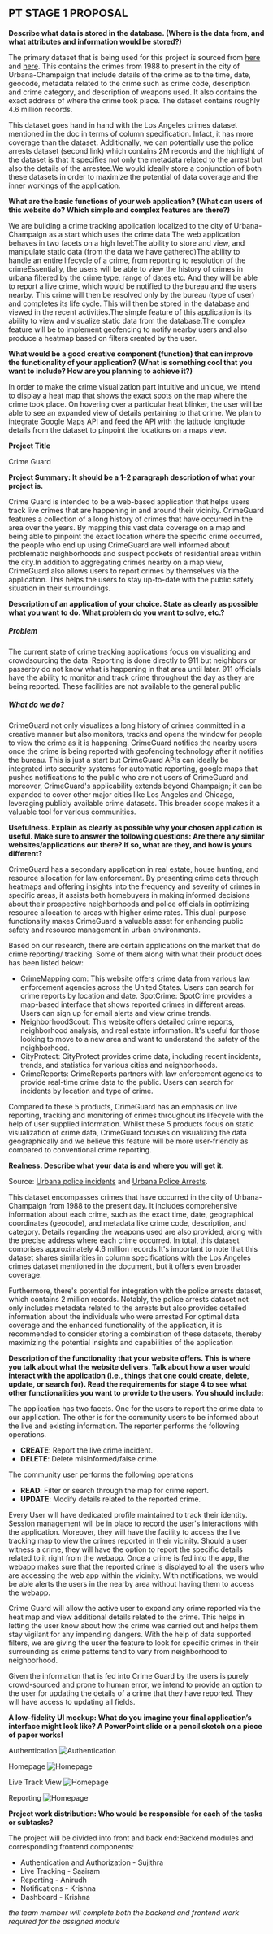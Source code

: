 ## PT STAGE 1 PROPOSAL

**Describe what data is stored in the database. (Where is the data from, and what attributes and information would be stored?)**

The primary dataset that is being used for this project is sourced from [here](https://data.illinois.gov/dataset/police-incidents/resource/87baf5a2-eebe-440f-8686-9d80b9a532dd) and [here](https://data.illinois.gov/dataset/police-arrests/resource/ca1dceb3-01f8-4a56-935b-7e3035ff60a4). This contains the crimes from 1988 to present in the city of Urbana-Champaign that include details of the crime as to the time, date, geocode, metadata related to the crime such as crime code, description and crime category, and description of weapons used. It also contains the exact address of where the crime took place. The dataset contains roughly 4.6 million records.

This dataset goes hand in hand with the Los Angeles crimes dataset mentioned in the doc in terms of column specification. Infact, it has more coverage than the dataset. Additionally, we can potentially use the police arrests dataset (second link) which contains 2M records and the highlight of the dataset is that it specifies not only the metadata related to the arrest but also the details of the arrestee.We would ideally store a conjunction of both these datasets in order to maximize the potential of data coverage and the inner workings of the application.

**What are the basic functions of your web application? (What can users of this website do? Which simple and complex features are there?)**	

We are building a crime tracking application localized to the city of Urbana-Champaign as a start which uses the crime data 	The web application behaves in two facets on a high level:The ability to store and view, and manipulate static data (from the data we have gathered)The ability to handle an entire lifecycle of a crime, from reporting to resolution of the crimeEssentially, the users will be able to view the history of crimes in urbana filtered by the crime type, range of dates etc. And they will be able to report a live crime, which would be notified to the bureau and the users nearby. This crime will then be resolved only by the bureau (type of user) and completes its life cycle. This will then be stored in the database and viewed in the recent activities.The simple feature of this application is its ability to view and visualize static data from the database.The complex feature will be to implement geofencing to notify nearby users and also produce a heatmap based on filters created by the user.

**What would be a good creative component (function) that can improve the functionality of your application? (What is something cool that you want to include? How are you planning to achieve it?)**	

In order to make the crime visualization part intuitive and unique, we intend to display a heat map that shows the exact spots on the map where the crime took place. On hovering over a particular heat blinker, the user will be able to see an expanded view of details pertaining to that crime. We plan to integrate Google Maps API and feed the API with the latitude longitude details from the dataset to pinpoint the locations on a maps view.

**Project Title**

Crime Guard

**Project Summary:  It should be a 1-2 paragraph description of what your project is.**

Crime Guard is intended to be a web-based application that helps users track live crimes that are happening in and around their vicinity. CrimeGuard features a collection of a long history of crimes that have occurred in the area over the years. By mapping this vast data coverage on a map and being able to pinpoint the exact location where the specific crime occurred, the people who end up using CrimeGuard are well informed about problematic neighborhoods and suspect pockets of residential areas within the city.In addition to aggregating crimes nearby on a map view, CrimeGuard also allows users to report crimes by themselves via the application. This helps the users to stay up-to-date with the public safety situation in their surroundings.

**Description of an application of your choice. State as clearly as possible what you want to do. What problem do you want to solve, etc.?**		

##### Problem

The current state of crime tracking applications focus on visualizing and crowdsourcing the data. Reporting is done directly to 911 but neighbors or passerby do not know what is happening in that area until later. 911 officials have the ability to monitor and track crime throughout the day as they are being reported. These facilities are not available to the general public

##### What do we do?

CrimeGuard not only visualizes a long history of crimes committed in a creative manner but also monitors, tracks and opens the window for people to view the crime as it is happening. CrimeGuard notifies the nearby users once the crime is being reported with geofencing technology after it notifies the bureau. This is just a start but 
CrimeGuard APIs can ideally be integrated into security systems for automatic reporting, google maps that pushes notifications to the public who are not users of CrimeGuard and moreover, CrimeGuard's applicability extends beyond Champaign; it can be expanded to cover other major cities like Los Angeles and Chicago, leveraging publicly available crime datasets. This broader scope makes it a valuable tool for various communities.

**Usefulness. Explain as clearly as possible why your chosen application is useful.  Make sure to answer the following questions: Are there any similar websites/applications out there?  If so, what are they, and how is yours different?**

CrimeGuard has a secondary application in real estate, house hunting, and resource allocation for law enforcement. By presenting crime data through heatmaps and offering insights into the frequency and severity of crimes in specific areas, it assists both homebuyers in making informed decisions about their prospective neighborhoods and police officials in optimizing resource allocation to areas with higher crime rates. This dual-purpose functionality makes CrimeGuard a valuable asset for enhancing public safety and resource management in urban environments.

Based on our research, there are certain applications on the market that do crime reporting/ tracking. Some of them along with what their product does has been listed below:

- CrimeMapping.com: This website offers crime data from various law enforcement agencies across the United States. Users can search for crime reports by location and date.
SpotCrime: SpotCrime provides a map-based interface that shows reported crimes in different areas. Users can sign up for email alerts and view crime trends.
- NeighborhoodScout: This website offers detailed crime reports, neighborhood analysis, and real estate information. It's useful for those looking to move to a new area and want to understand the safety of the neighborhood.
- CityProtect: CityProtect provides crime data, including recent incidents, trends, and statistics for various cities and neighborhoods.
- CrimeReports: CrimeReports partners with law enforcement agencies to provide real-time crime data to the public. Users can search for incidents by location and type of crime.

Compared to these 5 products, CrimeGuard has an emphasis on live reporting, tracking and monitoring of crimes throughout its lifecycle with the help of user supplied information. Whilst these 5 products focus on static visualization of crime data, CrimeGuard focuses on visualizing the data geographically and we believe this feature will be more user-friendly as compared to conventional crime reporting.

**Realness.  Describe what your data is and where you will get it.**

Source:  [Urbana police incidents](https://data.illinois.gov/dataset/police-incidents/resource/87baf5a2-eebe-440f-8686-9d80b9a532dd) and [Urbana Police Arrests](https://data.illinois.gov/dataset/police-arrests/resource/ca1dceb3-01f8-4a56-935b-7e3035ff60a4). 

This dataset encompasses crimes that have occurred in the city of Urbana-Champaign from 1988 to the present day. It includes comprehensive information about each crime, such as the exact time, date, geographical coordinates (geocode), and metadata like crime code, description, and category. Details regarding the weapons used are also provided, along with the precise address where each crime occurred. In total, this dataset comprises approximately 4.6 million records.It's important to note that this dataset shares similarities in column specifications with the Los Angeles crimes dataset mentioned in the document, but it offers even broader coverage.

Furthermore, there's potential for integration with the police arrests dataset, which contains 2 million records. Notably, the police arrests dataset not only includes metadata related to the arrests but also provides detailed information about the individuals who were arrested.For optimal data coverage and the enhanced functionality of the application, it is recommended to consider storing a combination of these datasets, thereby maximizing the potential insights and capabilities of the application

**Description of the functionality that your website offers. This is where you talk about what the website delivers. Talk about how a user would interact with the application (i.e., things that one could create, delete, update, or search for). Read the requirements for stage 4 to see what other functionalities you want to provide to the users. You should include:**

The application has two facets. One for the users to report the crime data to our application. The other is for the community users to be informed about the live and existing information.
The reporter performs the following operations.
- **CREATE**: Report the live crime incident.
- **DELETE**: Delete misinformed/false crime.

The community user performs the following operations

- **READ**: Filter or search through the map for crime report.
- **UPDATE**: Modify details related to the reported crime.

Every User will have dedicated profile maintained to track their identity. Session management will be in place to record the user's interactions with the application. Moreover, they will have the facility to access the live tracking map to view the crimes reported in their vicinity. Should a user witness a crime, they will have the option to report the specific details related to it right from the webapp. Once a crime is fed into the app, the webapp makes sure that the reported crime is displayed to all the users who are accessing the web app within the vicinity. With notifications, we would be able alerts the users in the nearby area without having them to access the webapp.

Crime Guard will allow the active user to expand any crime reported via the heat map and view additional details related to the crime. This helps in letting the user know about how the crime was carried out and helps them stay vigilant for any impending dangers. With the help of data supported filters, we are giving the user the feature to look for specific crimes in their surrounding as crime patterns tend to vary from neighborhood to neighborhood.

Given the information that is fed into Crime Guard by the users is purely crowd-sourced and prone to human error, we intend to provide an option to the user for updating the details of a crime that they have reported. They will have access to updating all fields.

**A low-fidelity UI mockup: What do you imagine your final application’s interface might look like? A PowerPoint slide or a pencil sketch on a piece of paper works!**

Authentication
![Authentication](wireframes/Authentication.png)

Homepage
![Homepage](wireframes/Homepage.png)

Live Track View
![Homepage](wireframes/LiveTrack.png)

Reporting
![Homepage](wireframes/Reporting.png)

**Project work distribution: Who would be responsible for each of the tasks or subtasks?**

The project will be divided into front and back end:Backend modules and corresponding frontend components:

- Authentication and Authorization - Sujithra
- Live Tracking - Saairam
- Reporting - Anirudh
- Notifications - Krishna
- Dashboard - Krishna

*the team member will complete both the backend and frontend work required for the assigned module*	
